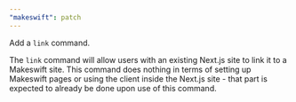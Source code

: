 ```yaml
---
"makeswift": patch
---
```


Add a `link` command.

The `link` command will allow users with an existing Next.js site to link it to a Makeswift site. This command does nothing in terms of setting up Makeswift pages or using the client inside the Next.js site - that part is expected to already be done upon use of this command.

